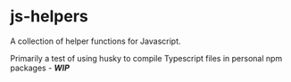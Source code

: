 # js-helpers

A collection of helper functions for Javascript.

Primarily a test of using husky to compile Typescript files in personal npm packages - ***WIP***
